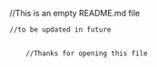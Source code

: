 //This is an empty README.md file 

	//to be updated in future
		

		//Thanks for opening this file 